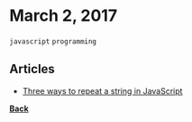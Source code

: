 # March 2, 2017

`javascript` `programming`

## Articles

- [Three ways to repeat a string in JavaScript](https://medium.freecodecamp.com/three-ways-to-repeat-a-string-in-javascript-2a9053b93a2d)


[__Back__](../README.md#mar)
